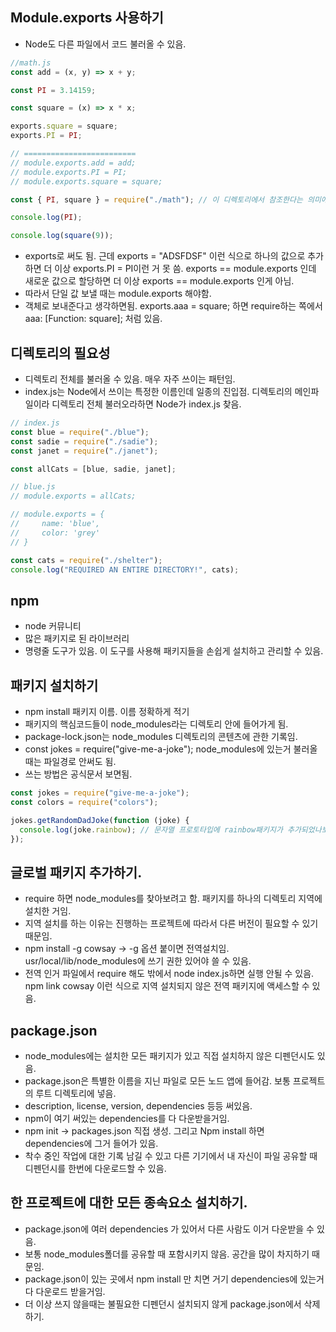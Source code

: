 ## Module.exports 사용하기

- Node도 다른 파일에서 코드 불러올 수 있음.

```js
//math.js
const add = (x, y) => x + y;

const PI = 3.14159;

const square = (x) => x * x;

exports.square = square;
exports.PI = PI;

// =========================
// module.exports.add = add;
// module.exports.PI = PI;
// module.exports.square = square;
```

```js
const { PI, square } = require("./math"); // 이 디렉토리에서 참조한다는 의미에서 ./ 붙여줌.

console.log(PI);

console.log(square(9));
```

- exports로 써도 됨. 근데 exports = "ADSFDSF" 이런 식으로 하나의 값으로 추가하면 더 이상 exports.PI = PI이런 거 못 씀. exports == module.exports 인데 새로운 값으로 할당하면 더 이상 exports == module.exports 인게 아님.
- 따라서 단일 값 보낼 때는 module.exports 해야함.
- 객체로 보내준다고 생각하면됨. exports.aaa = square; 하면 require하는 쪽에서 aaa: [Function: square]; 처럼 있음.

## 디렉토리의 필요성

- 디렉토리 전체를 불러올 수 있음. 매우 자주 쓰이는 패턴임.
- index.js는 Node에서 쓰이는 특정한 이름인데 일종의 진입점. 디렉토리의 메인파일이라 디렉토리 전체 불러오라하면 Node가 index.js 찾음.

```js
// index.js
const blue = require("./blue");
const sadie = require("./sadie");
const janet = require("./janet");

const allCats = [blue, sadie, janet];

// blue.js
// module.exports = allCats;

// module.exports = {
//     name: 'blue',
//     color: 'grey'
// }
```

```js
const cats = require("./shelter");
console.log("REQUIRED AN ENTIRE DIRECTORY!", cats);
```

## npm

- node 커뮤니티
- 많은 패키지로 된 라이브러리
- 명령줄 도구가 있음. 이 도구를 사용해 패키지들을 손쉽게 설치하고 관리할 수 있음.

## 패키지 설치하기

- npm install 패키지 이름. 이름 정확하게 적기
- 패키지의 핵심코드들이 node_modules라는 디렉토리 안에 들어가게 됨.
- package-lock.json는 node_modules 디렉토리의 콘텐츠에 관한 기록임.
- const jokes = require("give-me-a-joke"); node_modules에 있는거 불러올때는 파일경로 안써도 됨.
- 쓰는 방법은 공식문서 보면됨.

```js
const jokes = require("give-me-a-joke");
const colors = require("colors");

jokes.getRandomDadJoke(function (joke) {
  console.log(joke.rainbow); // 문자열 프로토타입에 rainbow패키지가 추가되었나보군!
});
```

## 글로벌 패키지 추가하기.

- require 하면 node_modules를 찾아보려고 함. 패키지를 하나의 디렉토리 지역에 설치한 거임.
- 지역 설치를 하는 이유는 진행하는 프로젝트에 따라서 다른 버전이 필요할 수 있기 때문임.
- npm install -g cowsay -> -g 옵션 붙이면 전역설치임. usr/local/lib/node_modules에 쓰기 권한 있어야 쓸 수 있음.
- 전역 인거 파일에서 require 해도 밖에서 node index.js하면 실행 안될 수 있음. npm link cowsay 이런 식으로 지역 설치되지 않은 전역 패키지에 액세스할 수 있음.

## package.json

- node_modules에는 설치한 모든 패키지가 있고 직접 설치하지 않은 디펜던시도 있음.
- package.json은 특별한 이름을 지닌 파일로 모든 노드 앱에 들어감. 보통 프로젝트의 루트 디렉토리에 넣음.
- description, license, version, dependencies 등등 써있음.
- npm이 여기 써있는 dependencies를 다 다운받을거임.
- npm init -> packages.json 직접 생성. 그리고 Npm install 하면 dependencies에 그거 들어가 있음.
- 착수 중인 작업에 대한 기록 남길 수 있고 다른 기기에서 내 자신이 파일 공유할 때 디펜던시를 한번에 다운로드할 수 있음.

## 한 프로젝트에 대한 모든 종속요소 설치하기.

- package.json에 여러 dependencies 가 있어서 다른 사람도 이거 다운받을 수 있음.
- 보통 node_modules폴더를 공유할 때 포함시키지 않음. 공간을 많이 차지하기 때문임.
- package.json이 있는 곳에서 npm install 만 치면 거기 dependencies에 있는거 다 다운로드 받을거임.
- 더 이상 쓰지 않을때는 불필요한 디펜던시 설치되지 않게 package.json에서 삭제하기.
